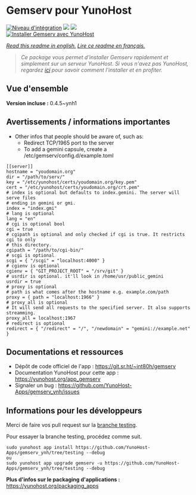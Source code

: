 # Gemserv pour YunoHost

[![Niveau d'intégration](https://dash.yunohost.org/integration/gemserv.svg)](https://dash.yunohost.org/appci/app/gemserv) ![](https://ci-apps.yunohost.org/ci/badges/gemserv.status.svg) ![](https://ci-apps.yunohost.org/ci/badges/gemserv.maintain.svg)  
[![Installer Gemserv avec YunoHost](https://install-app.yunohost.org/install-with-yunohost.svg)](https://install-app.yunohost.org/?app=gemserv)

*[Read this readme in english.](./README.md)*
*[Lire ce readme en français.](./README_fr.md)*

> *Ce package vous permet d'installer Gemserv rapidement et simplement sur un serveur YunoHost.
Si vous n'avez pas YunoHost, regardez [ici](https://yunohost.org/#/install) pour savoir comment l'installer et en profiter.*

## Vue d'ensemble



**Version incluse :** 0.4.5~ynh1



## Avertissements / informations importantes

* Other infos that people should be aware of, such as:
    * Redirect TCP/1965 port to the server
    * To add a gemini capsule, create a /etc/gemserv/config.d/example.toml 

```
[[server]]
hostname = "youdomain.org"
dir = "/path/to/serv/"
key = "/etc/yunohost/certs/youdomain.org/key.pem"
cert = "/etc/yunohost/certs/youdomain.org/crt.pem"
# index is optional but defaults to index.gemini. The server will serve files
# ending in gemini or gmi.
index = "index.gmi"
# lang is optional
lang = "en"
# cgi is optional bool
cgi = true
# cgipath is optional and only checked if cgi is true. It restricts cgi to only
# this directory.
cgipath = "/path/to/cgi-bin/"
# scgi is optional
scgi = { "/scgi" = "localhost:4000" }
# cgienv is optional
cgienv = { "GIT_PROJECT_ROOT" = "/srv/git" }
# usrdir is optional. it'll look in /home/usr/public_gemini
usrdir = true
# proxy is optional
# path is what comes after the hostname e.g. example.com/path
proxy = { path = "localhost:1966" }
# proxy_all is optional
# It will send all requests to the specified server. It also supports streamming.
proxy_all = localhost:1967
# redirect is optional
redirect = { "/redirect" = "/", "/newdomain" = "gemini://example.net" }
```
## Documentations et ressources

* Dépôt de code officiel de l'app : https://git.sr.ht/~int80h/gemserv
* Documentation YunoHost pour cette app : https://yunohost.org/app_gemserv
* Signaler un bug : https://github.com/YunoHost-Apps/gemserv_ynh/issues

## Informations pour les développeurs

Merci de faire vos pull request sur la [branche testing](https://github.com/YunoHost-Apps/gemserv_ynh/tree/testing).

Pour essayer la branche testing, procédez comme suit.
```
sudo yunohost app install https://github.com/YunoHost-Apps/gemserv_ynh/tree/testing --debug
ou
sudo yunohost app upgrade gemserv -u https://github.com/YunoHost-Apps/gemserv_ynh/tree/testing --debug
```

**Plus d'infos sur le packaging d'applications :** https://yunohost.org/packaging_apps